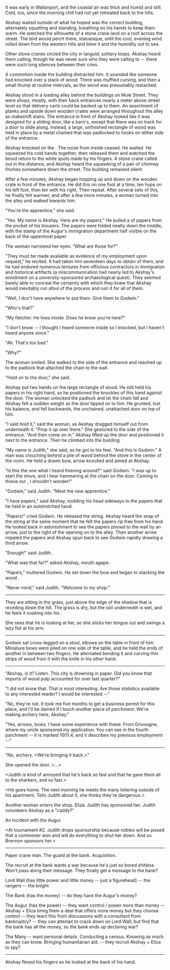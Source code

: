 It was early in Wallanport, and the coastal air was thick and humid and still. Cold, too, since the morning chill had not yet retreated back to the hills.

Akshay waited outside of what he hoped was the correct building, alternately squatting and standing, breathing on his hands to keep them warm. He watched the silhouette of a stone crane land on a roof across the street. The bird would perch there, statuesque, until the cool, evening wind rolled down from the western hills and blew it and the humidity out to sea.

Other stone cranes circled the city in languid, solitary loops. Akshay heard them calling, though he was never sure who they were calling to -- there were such long silences between their cries.

A commotion inside the building distracted him. It sounded like someone had knocked over a stack of wood. There was muffled cursing, and then a small thump at routine intervals, as the wood was presumably restacked.

Akshay stood in a loading alley behind the buildings on Mule Street. They were shops, mostly, with their back entrances nearly a meter above street level so that delivery carts could be backed up to them. An assortment of planks and upside down wooden crates were arranged throughout the alley as makeshift stairs. The entrance in front of Akshay looked like it was designed for a sliding door, like a barn's, except that there was no track for a door to slide along. Instead, a large, unfinished rectangle of wood was held in place by a metal chained that was padlocked to hooks on either side of the entrance.

Akshay knocked on the <door>. The noise from inside ceased. He waited. He squeezed his cold hands together, then released them and watched the blood return to the white spots made by his fingers. A stone crane called out in the distance, and Akshay heard the squawking of a pair of chimney finches somewhere down the street. The building remained silent.

After a few minutes, Akshay began hopping up and down on the wooden crate in front of the entrance. He did this on one foot at a time; ten hops on his left foot, then ten with his right. Then repeat. After several sets of this, he finally felt warmer, and after a few more minutes, a woman turned into the alley and walked towards him.

"You're the apprentice," she said.

"Yes. My name is Akshay. Here are my papers." He pulled a <stack> of papers from the pocket of his trousers. The papers were folded neatly down the middle, with the stamp of the Augur's immigration department half visible on the back of the uppermost paper.

The woman narrowed her eyes. "What are those for?"

"They must be made available as evidence of my employment upon request," he recited. It had taken him seventeen days to obtain of them, and he had endured numerous lectures from officious contractors in immigration and historical artifacts (a miscommunication had nearly led to Akshay's enrollment on a university-sponsored archaeological quest). <The foreign contractors were the worst.> They seemed barely able to conceal the certainty with which they knew that Akshay would inevitably run afoul of the process and ruin it for all of them.

"Well, I don't have anywhere to put them. Give them to Godwin."

"Who's that?"

"My fletcher. He lives inside. Does he know you're here?"

"I don't know -- I thought I heard someone inside so I knocked, but I haven't heard anyone since."

"Ah. That's too bad."

"Why?"

The woman smiled. She walked to the side of the entrance and reached up to the padlock that attached the chain to the wall.

"Hold on to the door," she said.

Akshay put two hands on the large rectangle of wood. He still held his papers in his right hand, so he positioned the knuckles of this hand against the door. The woman unlocked the padlock and let the chain fall and Akshay felt a sudden weight as the door tipped on to him. He grunted, lost his balance, and fell backwards, the unchained, unattached door on top of him.

"I said _hold_ it," said the woman, as Akshay dragged himself out from underneath it. "Prop it up over there." She gestured to the side of the entrance. "And then come on in." Akshay lifted up the door and positioned it next to the entrance. Then he climbed into the building.

"My name is Judith," she said, as he got to his feet. "And this is Godwin." A man was crouching behind a pile of wood behind the stove in the center of the room. He held a drawn bow, arrow knocked and aimed at Akshay.

"Is this the one what I heard thieving around?" said Godwin. "I was up to start the stove, and I hear hammering at the chain on the door. Coming to thieve our <designs>, I shouldn't wonder!"

"Godwin," said Judith. "Meet the new apprentice."

"I have papers," said Akshay, nodding his head sideways to the papers that he held in an outstretched hand.

"Papers!" cried Godwin. He released the string. Akshay heard the snap of the string at the same moment that he felt the papers rip free from his hand. He looked back in astonishment to see the papers pinned to the wall by an arrow, just to the right of the opening on to the alley. Then another arrow impaled the papers and Akshay spun back to see Godwin rapidly drawing a third arrow.

"Enough!" said Judith.

"What was that far?" asked Akshay, mouth agape.

"Papers," muttered Godwin. He set down the bow and began to stacking the wood <that Akshay now noticed was strewn about the room>.

"Never mind," said Judith. "Welcome to my shop."

---

They are sitting in the grass, just above the edge of the shadow that is receding down the hill. The grass is dry, but the soil underneath is wet, and he feels it soaking into his <jeans>.

She sees that he is looking at her, so she sticks her tongue out and swings a lazy fist at his arm.

---

Godwin sat cross-legged on a stool, elbows on the table in front of him. Miniature bows were piled on one side of the table, and he held the ends of another in between two fingers. He alternated bending it and carving thin strips of wood from it with the knife in his other hand.

---

"Akshay, is it? Listen. This city is drowning in paper. Did you know that imports of wood pulp accounted for over <two fifths of something> last quarter?"

"I did not know that. That is most interesting. Are those statistics available to any interested reader? I would be interested --"

"No, they're not. It took me five months to get a business permit for this place, and I'll be damed if I touch another piece of parchment. We're making archery here, Akshay."

"Yes, arrows, bows. I have some experience with these. From Grivougne, where my uncle sponsored my application. You can see in the fourth parchment -- it is marked 1001.4, and it describes my previous employment --"

---

"No, archery. <We're bringing it back.>"

She opened the door. <...>

<She gives him arrows to give out.>

<He goes to the docks and gives them all out there.>

<Judith is kind of annoyed that he's back so fast and that he gave them all to the sharkers, and so fast.>

<He goes home. The next morning he meets the many loitering outside of his apartment. Tells Judith about it, she thinks they're dangerous.>

Another woman enters the shop. Eliza. Judith has sponsored her. Judith volunteers Akshay as a "caddy?"

<Some other startup type thing.>

An incident with the Augur.

<At tournament #2. Judith drops sponsorship because nobles will be pissed that a commoner won and will do everything to shut her down. And so Brennon sponsors her.>

---

Paper crane man.
The guard at the bank.
Acquisition.

The recruit at the bank wants a war because he's just so bored shitless. Won't pass along their message.
They finally get a message to the bank?

Lord Wall (has little power and little money -- just a figurehead)
-- the rangers
-- the knight

The Bank (has the money)
-- do they have the Augur's money?

The Augur (has the power)
-- they want control / power more than money
-- Akshay + Eliza bring them a deal that offers more money but they choose control
-- they learn this from discussions with a consultant from bankruptcy?
-- they can attempt to crack down on Lord Wall, but find that the bank has all the money, so the bank ends up declaring war?

The Many -- want personal details. Conducting a census. Knowing as much as they can know. Bringing humanitarian aid.
-- they recruit Akshay + Eliza to spy?

---

Akshay flexed his fingers as he looked at the back of his hand.
